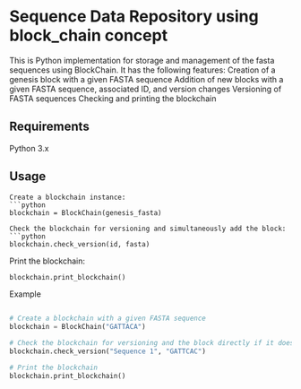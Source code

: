 # Sequence Data Repository using block_chain concept

This is Python implementation for storage and management of the fasta sequences using BlockChain. 
It has the following features:
Creation of a genesis block with a given FASTA sequence
Addition of new blocks with a given FASTA sequence, associated ID, and version changes
Versioning of FASTA sequences
Checking and printing the blockchain


## Requirements
Python 3.x

## Usage 

```
Create a blockchain instance:
```python
blockchain = BlockChain(genesis_fasta)
```
```
Check the blockchain for versioning and simultaneously add the block:
```python
blockchain.check_version(id, fasta)
```
Print the blockchain:
```python
blockchain.print_blockchain()
```

Example
```python

# Create a blockchain with a given FASTA sequence
blockchain = BlockChain("GATTACA")

# Check the blockchain for versioning and the block directly if it doesn't exist or if it exists its version shall be updated
blockchain.check_version("Sequence 1", "GATTCAC")

# Print the blockchain
blockchain.print_blockchain()
```

